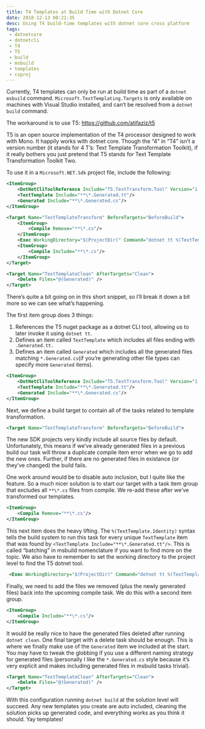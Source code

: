 ```yaml
---
title: T4 Templates at Build Time with Dotnet Core
date: 2018-12-13 08:21:35
desc: Using T4 build-time templates with dotnet core cross platform
tags:
 - dotnetcore
 - dotnetcli
 - T4
 - T5
 - build
 - msbuild
 - templates
 - csproj
---
```

Currently, T4 templates can only be run at build time as part of a `​dotnet msbuild`​ command. `Microsoft.TextTemplating.Targets` is only available on machines with Visual Studio installed, and can’t be resolved from a `​dotnet build`​ command.

The workaround is to use T5: <https://github.com/atifaziz/t5>

T5 is an open source implementation of the T4 processor designed to work with Mono. It happily works with dotnet core. Though the “4” in “T4” isn’t a version number (it stands for 4 T’s: Text Template Transformation Toolkit), if it really bothers you just pretend that T5 stands for Text Template Transformation Toolkit Two.

To use it in a `​Microsoft.NET.Sdk`​ project file, include the following:

```xml
<ItemGroup>
    <DotNetCliToolReference Include="T5.TextTransform.Tool" Version="1.1.0-*"/>
    <TextTemplate Include="**\*.Generated.tt"/>
    <Generated Include="**\*.Generated.cs"/>
</ItemGroup>

<Target Name="TextTemplateTransform" BeforeTargets="BeforeBuild">
    <ItemGroup>
        <Compile Remove="**\*.cs"/>
    </ItemGroup>
    <Exec WorkingDirectory="$(ProjectDir)" Command="dotnet tt %(TextTemplate.Identity)"/>
    <ItemGroup>
        <Compile Include="**\*.cs"/>
    </ItemGroup>
</Target>

<Target Name="TextTemplateClean" AfterTargets="Clean">
    <Delete Files="@(Generated)" />
</Target>
```

There’s quite a bit going on in this short snippet, so I’ll break it down a bit more so we can see what’s happening.

The first item group does 3 things:

1. References the T5 nuget package as a dotnet CLI tool, allowing us to later invoke it using `​dotnet tt`​.
2. Defines an item called `​TextTemplate`​ which includes all files ending with `​.Generated.tt.`
3. `​`​Defines an item called `​Generated`​ which includes all the generated files matching `​*.Generated.cs`​ (if you’re generating other file types can specify more `​Generated`​ items).

```xml
<ItemGroup>
    <DotNetCliToolReference Include="T5.TextTransform.Tool" Version="1.1.0-*"/>
    <TextTemplate Include="**\*.Generated.tt"/>
    <Generated Include="**\*.Generated.cs"/>
</ItemGroup>
```

Next, we define a build target to contain all of the tasks related to template transformation.

```xml
<Target Name="TextTemplateTransform" BeforeTargets="BeforeBuild">
```

The new SDK projects very kindly include all source files by default. Unfortunately, this means if we’ve already generated files in a previous build our task will throw a duplicate compile item error when we go to add the new ones. Further, if there are no generated files in existance (or they’ve changed) the build fails.

One work around would be to disable auto inclusion, but I quite like the feature. So a much nicer solution is to start our target with a task item group that excludes all `​**\*.cs`​ files from compile. We re-add these after we’ve transformed our templates.

```xml
<ItemGroup>
    <Compile Remove="**\*.cs"/>
</ItemGroup>
```

This next item does the heavy lifting. The `​%(TextTemplate.Identity)`​ syntax tells the build system to run this task for every unique `​TextTemplate`​ item that was found by `​<TextTemplate Include="**\*.Generated.tt"/>`​. This is called “batching" in msbuild nomenclature if you want to find more on the topic. We also have to remember to set the working directory to the project level to find the T5 dotnet tool.

```xml
 <Exec WorkingDirectory="$(ProjectDir)" Command="dotnet tt %(TextTemplate.Identity)"/>
```

Finally, we need to add the files we removed (plus the newly generated files) back into the upcoming compile task. We do this with a second item group.

```xml
<ItemGroup>
    <Compile Include="**\*.cs"/>
</ItemGroup>
```

It would be really nice to have the generated files deleted after running `​dotnet clean`​. One final target with a delete task should be enough. This is where we finally make use of the `​Generated`​ item we included at the start. You may have to tweak the globbing if you use a different naming strategy for generated files (personally I like the `​*.Generated.cs`​ style because it’s very explicit and makes including generated files in msbuild tasks trivial).

```xml
<Target Name="TextTemplateClean" AfterTargets="Clean">
    <Delete Files="@(Generated)" />
</Target>
```

With this configuration running `​dotnet build`​ at the solution level will succeed. Any new templates you create are auto included, cleaning the solution picks up generated code, and everything works as you think it should. Yay templates!

